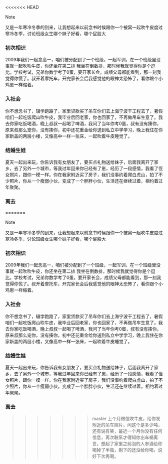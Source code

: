 <<<<<<< HEAD
> [!NOTE]
> 又是一年寒冷冬季的到来，让我想起来以前念书时候跟你一个被窝一起吹牛皮度过寒冷冬季，讨论班级女生哪个妹子好看，哪个屁股大
### 初次相识
2009年我们一起念高一，咱们被分配到了一个班级，一起军训，在一个班级里没事就一起吹吹牛皮，你还坐在第二排 我坐在倒数排，那时候我就觉得你是个逗比。学校考试，兄弟你数学考了0蛋，要开家长会，成绩父母都能看到，那一刻我觉得你慌了。叔开着摩托车，开完家长会后我感觉他的眼神太恐怖了，看你跟个小鸡崽一样缩着。
### 入社会
你不想念书了，辍学跑路了，家里贷款买了吊车你们去上海宁波干工程去了，暑假咱们一起吃饭爬山吹牛皮，我毕业后回老家，你也回家了，不再做吊车生意了。我去你家吃饭喝酒，晚上叔叔一起喝了啤酒，我问了当年你考0蛋，叔有没有揍你，原来叔那么宠你，没有揍你，初中还花重金给你送到私立中学学习，晚上我住在你家新盖的两层小楼，又像高中一样一张床，一起吹着牛皮睡觉了。
### 结婚生娃
夏天一起出来玩，你告诉我有女朋友了，要买点礼物送给妹子，后面我离开了家乡，去了另外一个城市，等我过年回来你已经有了崽，经历了一段感情，我看了侄女照片，跟你一模一样。你在我家附近买了房子，我们没事约着爬白虎山，拍了不少照片，你从一个瘦弱小伙，变成了一个胖胖小伙，生活还在继续过着，相约着过年聚聚。
### 离去
=======
> [!NOTE]
> 又是一年寒冷冬季的到来，让我想起来以前念书时候跟你一个被窝一起吹牛皮度过寒冷冬季，讨论班级女生哪个妹子好看，哪个屁股大
### 初次相识
2009年我们一起念高一，咱们被分配到了一个班级，一起军训，在一个班级里没事就一起吹吹牛皮，你还坐在第二排 我坐在倒数排，那时候我就觉得你是个逗比。学校考试，兄弟你数学考了0蛋，要开家长会，成绩父母都能看到，那一刻我觉得你慌了。叔开着摩托车，开完家长会后我感觉他的眼神太恐怖了，看你跟个小鸡崽一样缩着。
### 入社会
你不想念书了，辍学跑路了，家里贷款买了吊车你们去上海宁波干工程去了，暑假咱们一起吃饭爬山吹牛皮，我毕业后回老家，你也回家了，不再做吊车生意了。我去你家吃饭喝酒，晚上叔叔一起喝了啤酒，我问了当年你考0蛋，叔有没有揍你，原来叔那么宠你，没有揍你，初中还花重金给你送到私立中学学习，晚上我住在你家新盖的两层小楼，又像高中一样一张床，一起吹着牛皮睡觉了。
### 结婚生娃
夏天一起出来玩，你告诉我有女朋友了，要买点礼物送给妹子，后面我离开了家乡，去了另外一个城市，等我过年回来你已经有了崽，经历了一段感情，我看了侄女照片，跟你一模一样。你在我家附近买了房子，我们没事约着爬白虎山，拍了不少照片，你从一个瘦弱小伙，变成了一个胖胖小伙，生活还在继续过着，相约着过年聚聚。
### 离去
>>>>>>> master
上个月微信吹牛皮，给你发附近的吊车照片，问这个是多少吨，还有说有笑，最近一个月你没有任何信息，再次联系才得知你出车祸离世，想起了家里之前泡的人参酒给你喝掉了半瓶，剩下的还没给你喝，说好下次再喝。